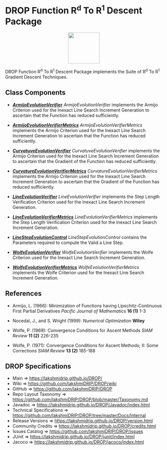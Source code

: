 # DROP Function R<sup>d</sup> To R<sup>1</sup> Descent Package

<p align="center"><img src="https://github.com/lakshmiDRIP/DROP/blob/master/DRIP_Logo.gif?raw=true" width="100"></p>

DROP Function R<sup>d</sup> To R<sup>1</sup> Descent Package implements the Suite of R<sup>d</sup> To R<sup>1</sup> Gradient Descent Techniques.


## Class Components

 * [***ArmijoEvolutionVerifier***](https://github.com/lakshmiDRIP/DROP/tree/master/src/main/java/org/drip/function/rdtor1descent/ArmijoEvolutionVerifier.java)
 <i>ArmijoEvolutionVerifier</i> implements the Armijo Criterion used for the Inexact Line Search Increment
 Generation to ascertain that the Function has reduced sufficiently.

 * [***ArmijoEvolutionVerifierMetrics***](https://github.com/lakshmiDRIP/DROP/tree/master/src/main/java/org/drip/function/rdtor1descent/ArmijoEvolutionVerifierMetrics.java)
 <i>ArmijoEvolutionVerifierMetrics</i> implements the Armijo Criterion used for the Inexact Line Search
 Increment Generation to ascertain that the Function has reduced sufficiently.

 * [***CurvatuveEvolutionVerifier***](https://github.com/lakshmiDRIP/DROP/tree/master/src/main/java/org/drip/function/rdtor1descent/CurvatuveEvolutionVerifier.java)
 <i>CurvatuveEvolutionVerifier</i> implements the Armijo Criterion used for the Inexact Line Search Increment
 Generation to ascertain that the Gradient of the Function has reduced sufficiently.

 * [***CurvatureEvolutionVerifierMetrics***](https://github.com/lakshmiDRIP/DROP/tree/master/src/main/java/org/drip/function/rdtor1descent/CurvatureEvolutionVerifierMetrics.java)
 <i>CurvatureEvolutionVerifierMetrics</i> implements the Armijo Criterion used for the Inexact Line Search
 Increment Generation to ascertain that the Gradient of the Function has reduced sufficiently.

 * [***LineEvolutionVerifier***](https://github.com/lakshmiDRIP/DROP/tree/master/src/main/java/org/drip/function/rdtor1descent/LineEvolutionVerifier.java)
 <i>LineEvolutionVerifier</i> implements the Step Length Verification Criterion used for the Inexact Line
 Search Increment Generation.

 * [***LineEvolutionVerifierMetrics***](https://github.com/lakshmiDRIP/DROP/tree/master/src/main/java/org/drip/function/rdtor1descent/LineEvolutionVerifierMetrics.java)
 <i>LineEvolutionVerifierMetrics</i> implements the Step Length Verification Criterion used for the Inexact
 Line Search Increment Generation.

 * [***LineStepEvolutionControl***](https://github.com/lakshmiDRIP/DROP/tree/master/src/main/java/org/drip/function/rdtor1descent/LineStepEvolutionControl.java)
 <i>LineStepEvolutionControl</i> contains the Parameters required to compute the Valid a Line Step.

 * [***WolfeEvolutionVerifier***](https://github.com/lakshmiDRIP/DROP/tree/master/src/main/java/org/drip/function/rdtor1descent/WolfeEvolutionVerifier.java)
 <i>WolfeEvolutionVerifier</i> implements the Wolfe Criterion used for the Inexact Line Search Increment
 Generation.

 * [***WolfeEvolutionVerifierMetrics***](https://github.com/lakshmiDRIP/DROP/tree/master/src/main/java/org/drip/function/rdtor1descent/WolfeEvolutionVerifierMetrics.java)
 <i>WolfeEvolutionVerifierMetrics</i> implements the Wolfe Criterion used for the Inexact Line Search
 Increment Generation.
 
 
## References

 * Armijo, L. (1966): Minimization of Functions having Lipschitz-Continuous First Partial Derivatives
 	<i>Pacific Journal of Mathematics</i> <b>16 (1)</b> 1-3

 * Nocedal, J., and S. Wright (1999): <i>Numerical Optimization</i> <b>Wiley</b>

 * Wolfe, P. (1969): Convergence Conditions for Ascent Methods <i>SIAM Review</i> <b>11 (2)</b> 226-235

 * Wolfe, P. (1971): Convergence Conditions for Ascent Methods; II: Some Corrections <i>SIAM Review</i> <b>13
 	 (2)</b> 185-188


## DROP Specifications

 * Main                     => https://lakshmidrip.github.io/DROP/
 * Wiki                     => https://github.com/lakshmiDRIP/DROP/wiki
 * GitHub                   => https://github.com/lakshmiDRIP/DROP
 * Repo Layout Taxonomy     => https://github.com/lakshmiDRIP/DROP/blob/master/Taxonomy.md
 * Javadoc                  => https://lakshmidrip.github.io/DROP/Javadoc/index.html
 * Technical Specifications => https://github.com/lakshmiDRIP/DROP/tree/master/Docs/Internal
 * Release Versions         => https://lakshmidrip.github.io/DROP/version.html
 * Community Credits        => https://lakshmidrip.github.io/DROP/credits.html
 * Issues Catalog           => https://github.com/lakshmiDRIP/DROP/issues
 * JUnit                    => https://lakshmidrip.github.io/DROP/junit/index.html
 * Jacoco                   => https://lakshmidrip.github.io/DROP/jacoco/index.html
